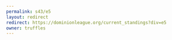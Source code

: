 ```yaml
---
permalink: s43/e5
layout: redirect
redirect: https://dominionleague.org/current_standings?div=e5
owner: truffles
---
```


